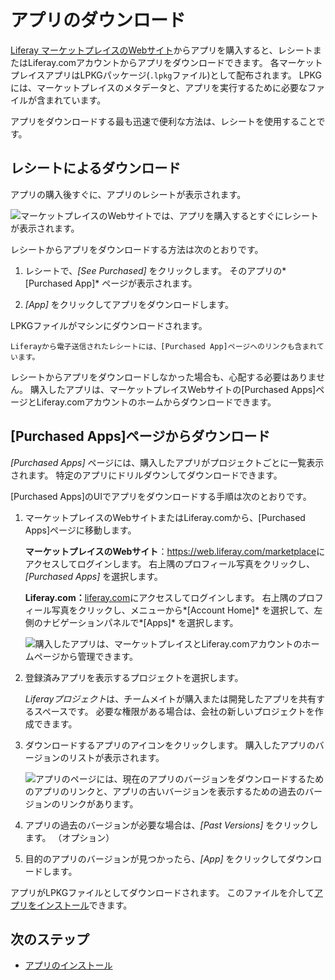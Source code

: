 # アプリのダウンロード

[Liferay マーケットプレイスのWebサイト](https://web.liferay.com/marketplace)からアプリを購入すると、レシートまたはLiferay.comアカウントからアプリをダウンロードできます。 各マーケットプレイスアプリはLPKGパッケージ(`.lpkg`ファイル)として配布されます。 LPKGには、マーケットプレイスのメタデータと、アプリを実行するために必要なファイルが含まれています。

アプリをダウンロードする最も迅速で便利な方法は、レシートを使用することです。

## レシートによるダウンロード

アプリの購入後すぐに、アプリのレシートが表示されます。

![マーケットプレイスのWebサイトでは、アプリを購入するとすぐにレシートが表示されます。](./downloading-apps/images/01.png)

レシートからアプリをダウンロードする方法は次のとおりです。

1.  レシートで、*[See Purchased]* をクリックします。 そのアプリの*[Purchased App]* ページが表示されます。

2.  *[App]* をクリックしてアプリをダウンロードします。

LPKGファイルがマシンにダウンロードされます。

```{note}
Liferayから電子送信されたレシートには、[Purchased App]ページへのリンクも含まれています。
```

レシートからアプリをダウンロードしなかった場合も、心配する必要はありません。 購入したアプリは、マーケットプレイスWebサイトの[Purchased Apps]ページとLiferay.comアカウントのホームからダウンロードできます。

## [Purchased Apps]ページからダウンロード

*[Purchased Apps]* ページには、購入したアプリがプロジェクトごとに一覧表示されます。 特定のアプリにドリルダウンしてダウンロードできます。

[Purchased Apps]のUIでアプリをダウンロードする手順は次のとおりです。

1.  マーケットプレイスのWebサイトまたはLiferay.comから、[Purchased Apps]ページに移動します。

    **マーケットプレイスのWebサイト**：<https://web.liferay.com/marketplace>にアクセスしてログインします。 右上隅のプロフィール写真をクリックし、*[Purchased Apps]* を選択します。

    **Liferay.com：**[liferay.com](https://www.liferay.com)にアクセスしてログインします。 右上隅のプロフィール写真をクリックし、メニューから*[Account Home]* を選択して、左側のナビゲーションパネルで*[Apps]* を選択します。

    ![購入したアプリは、マーケットプレイスとLiferay.comアカウントのホームページから管理できます。](./downloading-apps/images/02.png)

2.  登録済みアプリを表示するプロジェクトを選択します。

    *Liferayプロジェクト*は、チームメイトが購入または開発したアプリを共有するスペースです。 必要な権限がある場合は、会社の新しいプロジェクトを作成できます。

3.  ダウンロードするアプリのアイコンをクリックします。 購入したアプリのバージョンのリストが表示されます。

    ![アプリのページには、現在のアプリのバージョンをダウンロードするためのアプリのリンクと、アプリの古いバージョンを表示するための過去のバージョンのリンクがあります。](./downloading-apps/images/03.png)

4.  アプリの過去のバージョンが必要な場合は、*[Past Versions]* をクリックします。 （オプション）

5.  目的のアプリのバージョンが見つかったら、*[App]* をクリックしてダウンロードします。

アプリがLPKGファイルとしてダウンロードされます。 このファイルを介して[アプリをインストール](./installing-apps.md)できます。

## 次のステップ

  - [アプリのインストール](./installing-apps.md)
